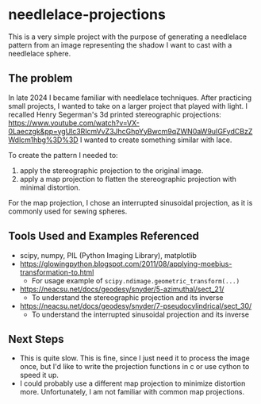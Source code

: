 

# needlelace-projections
This is a very simple project with the purpose of generating a needlelace pattern from an image representing the shadow I want to cast with a needlelace sphere.   
## The problem
In late 2024 I became familiar with needlelace techniques. After practicing small projects, I wanted to take on a larger project that played with light. I recalled Henry Segerman's 3d printed stereographic projections:
https://www.youtube.com/watch?v=VX-0Laeczgk&pp=ygUlc3RlcmVvZ3JhcGhpYyBwcm9qZWN0aW9uIGFydCBzZWdlcm1hbg%3D%3D
I wanted to create something similar with lace.

To create the pattern I needed to:

1. apply the stereographic projection to the original image.
2. apply a map projection to flatten the stereographic projection with minimal distortion.

For the map projection, I chose an interrupted sinusoidal projection, as it is commonly used for sewing spheres.

## Tools Used and Examples Referenced
- scipy, numpy, PIL (Python Imaging Library), matplotlib
- https://glowingpython.blogspot.com/2011/08/applying-moebius-transformation-to.html
  - For usage example of `scipy.ndimage.geometric_transform(...)`
- https://neacsu.net/docs/geodesy/snyder/5-azimuthal/sect_21/
  - To understand the stereographic projection and its inverse
- https://neacsu.net/docs/geodesy/snyder/7-pseudocylindrical/sect_30/
  - To understand the interrupted sinusoidal projection and its inverse 


## Next Steps
- This is quite slow. This is fine, since I just need it to process the image once, but I'd like to write the projection functions in c or use cython to speed it up.
- I could probably use a different map projection to minimize distortion more. Unfortunately, I am not familiar with common map projections.
